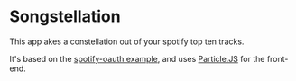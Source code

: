 # Songstellation
This app akes a constellation out of your spotify top ten tracks.

It's based on the [spotify-oauth example](https://glitch.com/~spotify-oauth), and uses [Particle.JS](https://vincentgarreau.com/particles.js/) for the front-end.
